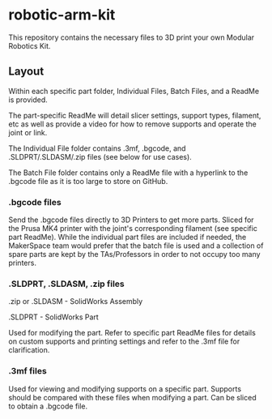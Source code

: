 # robotic-arm-kit
This repository contains the necessary files to 3D print your own Modular Robotics Kit. 

## Layout
Within each specific part folder, Individual Files, Batch Files, and a ReadMe is provided. 

The part-specific ReadMe will detail slicer settings, support types, filament, etc as well as provide a video for how to remove supports and operate the joint or link. 

The Individual File folder contains .3mf, .bgcode, and .SLDPRT/.SLDASM/.zip files (see below for use cases). 

The Batch File folder contains only a ReadMe file with a hyperlink to the .bgcode file as it is too large to store on GitHub.

### .bgcode files
Send the .bgcode files directly to 3D Printers to get more parts. Sliced for the Prusa MK4 printer with the joint's corresponding filament (see specific part ReadMe). While the individual part files are included if needed, the MakerSpace team would prefer that the batch file is used and a collection of spare parts are kept by the TAs/Professors in order to not occupy too many printers.

### .SLDPRT, .SLDASM, .zip files
.zip or .SLDASM - SolidWorks Assembly

.SLDPRT - SolidWorks Part


Used for modifying the part. Refer to specific part ReadMe files for details on custom supports and printing settings and refer to the .3mf file for clarification.

### .3mf files
Used for viewing and modifying supports on a specific part. Supports should be compared with these files when modifying a part. Can be sliced to obtain a .bgcode file.
